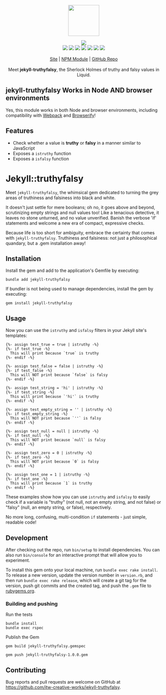 <p align="center">
  <a href="https://cdn.itwcreativeworks.com/assets/itw-creative-works/images/logo/itw-creative-works-brandmark-black-x.svg">
    <img src="https://cdn.itwcreativeworks.com/assets/itw-creative-works/images/logo/itw-creative-works-brandmark-black-x.svg" width="100px">
  </a>
</p>

<p align="center">
  <img src="https://img.shields.io/gem/v/jekyll-truthyfalsy">
  <br>
  <!-- <img src="https://img.shields.io/librariesio/release/npm/jekyll-truthyfalsy.svg"> -->
  <img src="https://img.shields.io/github/repo-size/itw-creative-works/jekyll-truthyfalsy">
  <img src="https://img.shields.io/codeclimate/maintainability-percentage/itw-creative-works/jekyll-truthyfalsy.svg">
  <img src="https://img.shields.io/gem/dt/jekyll-truthyfalsy">
  <!-- <img src="https://img.shields.io/node/v/jekyll-truthyfalsy.svg"> -->
  <img src="https://img.shields.io/website/https/itwcreativeworks.com.svg">
  <img src="https://img.shields.io/github/license/itw-creative-works/jekyll-truthyfalsy.svg">
  <img src="https://img.shields.io/github/contributors/itw-creative-works/jekyll-truthyfalsy.svg">
  <img src="https://img.shields.io/github/last-commit/itw-creative-works/jekyll-truthyfalsy.svg">
  <br>
  <br>
  <a href="https://itwcreativeworks.com">Site</a> | <a href="https://www.npmjs.com/package/jekyll-truthyfalsy">NPM Module</a> | <a href="https://github.com/itw-creative-works/jekyll-truthyfalsy">GitHub Repo</a>
  <br>
  <br>
  Meet <strong>jekyll-truthyfalsy</strong>, the Sherlock Holmes of truthy and falsy values in Liquid.
</p>

## jekyll-truthyfalsy Works in Node AND browser environments
Yes, this module works in both Node and browser environments, including compatibility with [Webpack](https://www.npmjs.com/package/webpack) and [Browserify](https://www.npmjs.com/package/browserify)!

## Features
* Check whether a value is **truthy** or **falsy** in a manner similar to JavaScript
* Exposes a `istruthy` function
* Exposes a `isfalsy` function

# Jekyll::truthyfalsy
Meet `jekyll-truthyfalsy`, the whimsical gem dedicated to turning the grey areas of truthiness and falsiness into black and white.

It doesn't just settle for mere booleans; oh no, it goes above and beyond, scrutinizing empty strings and null values too! Like a tenacious detective, it leaves no stone unturned, and no value unverified. Banish the verbose 'if' statements and welcome a new era of compact, expressive checks.

Because life is too short for ambiguity, embrace the certainty that comes with `jekyll-truthyfalsy`. Truthiness and falsiness: not just a philosophical quandary, but a .gem installation away!

## Installation
Install the gem and add to the application's Gemfile by executing:
```shell
bundle add jekyll-truthyfalsy
```

If bundler is not being used to manage dependencies, install the gem by executing:
```shell
gem install jekyll-truthyfalsy
```

## Usage
Now you can use the `istruthy` and `isfalsy` filters in your Jekyll site's templates:

```liquid
{%- assign test_true = true | istruthy -%}
{%- if test_true -%}
  This will print because `true` is truthy
{%- endif -%}

{%- assign test_false = false | istruthy -%}
{%- if test_false -%}
  This will NOT print because `false` is falsy
{%- endif -%}

{%- assign test_string = 'hi' | istruthy -%}
{%- if test_string -%}
  This will print because `'hi'` is truthy
{%- endif -%}

{%- assign test_empty_string = '' | istruthy -%}
{%- if test_empty_string -%}
  This will NOT print because `''` is falsy
{%- endif -%}

{%- assign test_null = null | istruthy -%}
{%- if test_null -%}
  This will NOT print because `null` is falsy
{%- endif -%}

{%- assign test_zero = 0 | istruthy -%}
{%- if test_zero -%}
  This will NOT print because `0` is falsy
{%- endif -%}

{%- assign test_one = 1 | istruthy -%}
{%- if test_one -%}
  This will print because `1` is truthy
{%- endif -%}
```

These examples show how you can use `istruthy` and `isfalsy` to easily check if a variable is "truthy" (not null, not an empty string, and not false) or "falsy" (null, an empty string, or false), respectively.

No more long, confusing, multi-condition `if` statements - just simple, readable code!

## Development
After checking out the repo, run `bin/setup` to install dependencies. You can also run `bin/console` for an interactive prompt that will allow you to experiment.

To install this gem onto your local machine, run `bundle exec rake install`. To release a new version, update the version number in `version.rb`, and then run `bundle exec rake release`, which will create a git tag for the version, push git commits and the created tag, and push the `.gem` file to [rubygems.org](https://rubygems.org).

### Building and pushing
Run the tests
```shell
bundle install
bundle exec rspec
```

Publish the Gem
```shell
gem build jekyll-truthyfalsy.gemspec

gem push jekyll-truthyfalsy-1.0.0.gem
```

## Contributing
Bug reports and pull requests are welcome on GitHub at https://github.com/itw-creative-works/jekyll-truthyfalsy.
